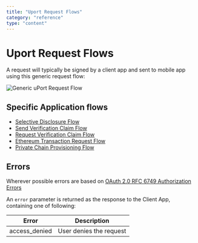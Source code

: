 ```yaml
---
title: "Uport Request Flows"
category: "reference"
type: "content"
---
```


# Uport Request Flows

A request will typically be signed by a client app and sent to mobile app using this generic request flow:

![Generic uPort Request Flow](generic.png)

## Specific Application flows

- [Selective Disclosure Flow](selectivedisclosure.md)
- [Send Verification Claim Flow](verification.md)
- [Request Verification Claim Flow](verificationreq.md)
- [Ethereum Transaction Request Flow](tx.md)
- [Private Chain Provisioning Flow](privatechain.md)

## Errors

Wherever possible errors are based on [OAuth 2.0 RFC 6749 Authorization Errors](https://tools.ietf.org/html/rfc6749#section-4.1.2.1)

An `error` parameter is returned as the response to the Client App, containing one of following:

Error         | Description
------------- | -----------
access_denied | User denies the request
